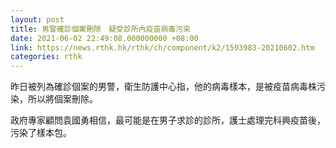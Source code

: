 ```yaml
---
layout: post
title: 男警確診個案刪除　疑受診所內疫苗病毒污染
date: 2021-06-02 22:49:08.000000000 +08:00
link: https://news.rthk.hk/rthk/ch/component/k2/1593983-20210602.htm
categories: rthk
---
```


昨日被列為確診個案的男警，衛生防護中心指，他的病毒樣本，是被疫苗病毒株污染，所以將個案刪除。

政府專家顧問袁國勇相信，最可能是在男子求診的診所，護士處理完科興疫苗後，污染了樣本包。
